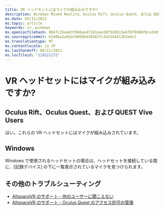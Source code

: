 ```yaml
---
title: VR ヘッドセットにはマイクが組み込みですか?
description: Windows Mixed Reality、Oculus Rift、Oculus Quest、または QUEST Vive ヘッドセットの組み込みマイクを確認する方法について学習します。
ms.date: 03/11/2021
ms.topic: article
keywords: vr、windows
ms.openlocfilehash: 0847c2baa63f866ae473d1eee20f5d4515e47078d4070ca349ffc812cb82f2aa
ms.sourcegitcommit: b248ba2a6da7d669b430581fc3a1544413b2e9c1
ms.translationtype: MT
ms.contentlocale: ja-JP
ms.lasthandoff: 08/11/2021
ms.locfileid: "119121172"
---
```

# <a name="does-my-vr-headsets-have-a-built-in-mic"></a>VR ヘッドセットにはマイクが組み込みですか?

## <a name="oculus-rift-oculus-quest-and-htc-vive-users"></a>Oculus Rift、Oculus Quest、および QUEST Vive Users

はい。これらの VR ヘッドセットにはマイクが組み込みされています。

## <a name="windows"></a>Windows

Windows で使用されるヘッドセットの場合は、ヘッドセットを接続している間に、[記録デバイス] の下に一覧表示されているマイクを見つけられます。

## <a name="further-troubleshooting"></a>その他のトラブルシューティング

* [AltspaceVR のサポート - 他のユーザーに聞こえない](other-users-cant-hear-me.md)
* [AltspaceVR のサポート - Oculus Quest のアクセス許可の管理](../getting-started/oculus-controls.md#managing-permissions)